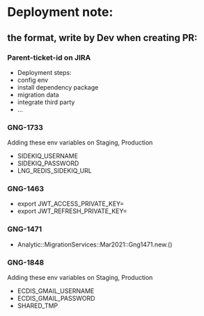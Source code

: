 # Deployment note: 
##  the format, write by Dev when creating PR: 
### Parent-ticket-id on JIRA 
  * Deployment steps: 
  * config env 
  * install dependency package 
  * migration data 
  * integrate  third party
  * ... 

### GNG-1733
  Adding these env variables  on Staging, Production
  * SIDEKIQ_USERNAME
  * SIDEKIQ_PASSWORD
  * LNG_REDIS_SIDEKIQ_URL

### GNG-1463
  * export JWT_ACCESS_PRIVATE_KEY=
  * export JWT_REFRESH_PRIVATE_KEY=

### GNG-1471
  * Analytic::MigrationServices::Mar2021::Gng1471.new.()

### GNG-1848
  Adding these env variables on Staging, Production
  * ECDIS_GMAIL_USERNAME
  * ECDIS_GMAIL_PASSWORD
  * SHARED_TMP